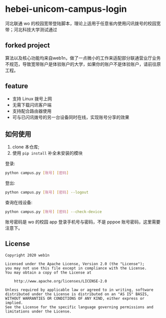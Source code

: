 # hebei-unicom-campus-login
河北联通 wo 的校园宽带登陆脚本，理论上适用于任意省内使用闪讯拨号的校园宽带；河北科技大学测试通过

## forked project
算法以及核心功能均来自web1n，做了一点微小的工作来适配部分联通营业厅业务不规范，导致宽带账户是体验账户的大学，如果你的账户不是体验账户，请前往原工程。

## feature
 - 支持 Linux 拨号上网
 - 无需下载闪讯客户端
 - 支持配合路由器使用
 - 可与已闪讯拨号的另一台设备同时在线，实现账号分享的效果

## 如何使用
1. clone 本仓库;
2. 使用 ``` pip install ``` 补全未安装的模块

登录:
```bash
python campus.py [账号] [密码]
```
登出:
```bash
python campus.py [账号] [密码] --logout
```
查询在线设备:
```bash
python campus.py [账号] [密码] --check-device
```
账号密码是 wo 的校园 app 登录手机号与密码，不是 pppoe 账号密码，这里需要注意下。

## License
```
Copyright 2020 web1n

Licensed under the Apache License, Version 2.0 (the "License");
you may not use this file except in compliance with the License.
You may obtain a copy of the License at

    http://www.apache.org/licenses/LICENSE-2.0

Unless required by applicable law or agreed to in writing, software
distributed under the License is distributed on an "AS IS" BASIS,
WITHOUT WARRANTIES OR CONDITIONS OF ANY KIND, either express or implied.
See the License for the specific language governing permissions and
limitations under the License.
```
